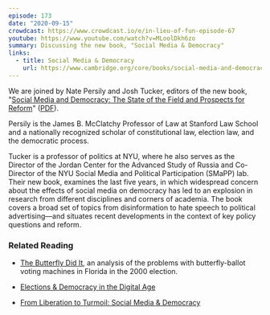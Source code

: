 ```yaml
---
episode: 173
date: "2020-09-15"
crowdcast: https://www.crowdcast.io/e/in-lieu-of-fun-episode-67
youtube: https://www.youtube.com/watch?v=MLoolDkh6zo
summary: Discussing the new book, "Social Media & Democracy"
links:
  - title: Social Media & Democracy
    url: https://www.cambridge.org/core/books/social-media-and-democracy/E79E2BBF03C18C3A56A5CC393698F117
---
```


We are joined by Nate Persily and Josh Tucker, editors of the new book,
"[Social Media and Democracy: The State of the Field and Prospects for
Reform][book]" ([PDF][bookpdf]).

Persily is the James B. McClatchy Professor of Law at Stanford Law School and a
nationally recognized scholar of constitutional law, election law, and the
democratic process.

Tucker is a professor of politics at NYU, where he also serves as the Director
of the Jordan Center for the Advanced Study of Russia and Co-Director of the
NYU Social Media and Political Participation (SMaPP) lab. Their new book,
examines the last five years, in which widespread concern about the effects of
social media on democracy has led to an explosion in research from different
disciplines and corners of academia. The book covers a broad set of topics from
disinformation to hate speech to political advertising—and situates recent
developments in the context of key policy questions and reform.

[book]: https://www.cambridge.org/core/books/social-media-and-democracy/E79E2BBF03C18C3A56A5CC393698F117
[bookpdf]: https://www.cambridge.org/core/services/aop-cambridge-core/content/view/E79E2BBF03C18C3A56A5CC393698F117/9781108835558AR.pdf/Social_Media_and_Democracy.pdf

### Related Reading

- [The Butterfly Did It](http://sekhon.berkeley.edu/papers/butterfly.pdf), an
  analysis of the problems with butterfly-ballot voting machines in Florida in
  the 2000 election.

- [Elections & Democracy in the Digital Age](https://storage.googleapis.com/kofiannanfoundation.org/2019/02/a6112278-190206_kaf_democracy_internet_persily_single_pages_v3.pdf)

- [From Liberation to Turmoil: Social Media & Democracy](https://www.journalofdemocracy.org/articles/from-liberation-to-turmoil-social-media-and-democracy/)
